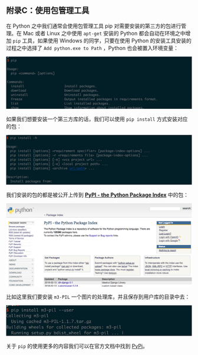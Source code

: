 ## 附录C：使用包管理工具

在 Python 之中我们通常会使用包管理工具 pip 对需要安装的第三方的包进行管理。在 Mac 或者 Linux 之中使用 `apt-get` 安装的 Python 都会自动在环境之中增加 `pip` 工具，如果使用 Windows 的同学，只要在使用 Python 的安装工具安装的过程之中选择了 `Add python.exe to Path` ，Python 也会被置入环境变量：

![pip-init](appendix/pip-init.png)

如果我们想要安装一个第三方库的话，我们可以使用 `pip install` 方式安装对应的包：

![pip-install](appendix/pip-install.png)

我们安装的包的都是被公开上传到 **[PyPI - the Python Package Index](https://pypi.python.org/pypi)** 中的包：

![pypi](appendix/pypi.png)

比如这里我们要安装 `m3-PIL` 一个图片的处理库，并且保存到用户库的目录中去：

![m3-PIL](appendix/pip-m3-pil.png)

关于 `pip` 的使用更多的内容我们可以在官方文档中找到 [PyPi](https://pip.pypa.io/en/stable/)。





































